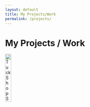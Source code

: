 ```yaml
---
layout: default
title: My Projects/Work
permalink: /projects/
---
```

# My Projects / Work
<!-- [![Tuck Shop Software](../TuckShop.png)](https://github.com/SamKaret/BneiAkivaTuckShop) -->
<a href="https://github.com/SamKaret/BneiAkivaTuckShop" target="_blank"><img src="../TuckShop.png" alt="Tuck Shop Software" style="width: 20%" ></a>